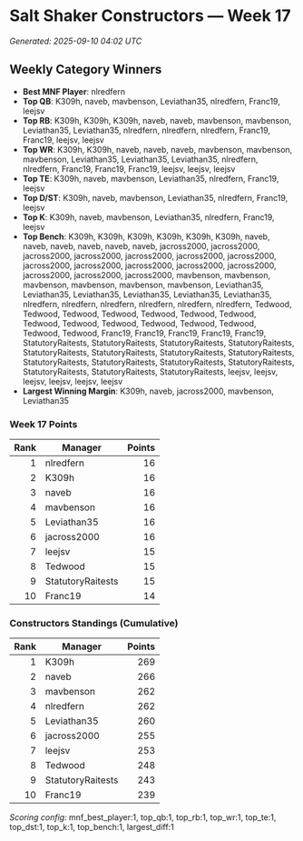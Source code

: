 # Salt Shaker Constructors — Week 17
_Generated: 2025-09-10 04:02 UTC_

## Weekly Category Winners
- **Best MNF Player**: nlredfern
- **Top QB**: K309h, naveb, mavbenson, Leviathan35, nlredfern, Franc19, leejsv
- **Top RB**: K309h, K309h, K309h, naveb, naveb, mavbenson, mavbenson, Leviathan35, Leviathan35, nlredfern, nlredfern, nlredfern, Franc19, Franc19, leejsv, leejsv
- **Top WR**: K309h, K309h, naveb, naveb, naveb, mavbenson, mavbenson, mavbenson, Leviathan35, Leviathan35, Leviathan35, nlredfern, nlredfern, Franc19, Franc19, Franc19, leejsv, leejsv, leejsv
- **Top TE**: K309h, naveb, mavbenson, Leviathan35, nlredfern, Franc19, leejsv
- **Top D/ST**: K309h, naveb, mavbenson, Leviathan35, nlredfern, Franc19, leejsv
- **Top K**: K309h, naveb, mavbenson, Leviathan35, nlredfern, Franc19, leejsv
- **Top Bench**: K309h, K309h, K309h, K309h, K309h, K309h, naveb, naveb, naveb, naveb, naveb, naveb, jacross2000, jacross2000, jacross2000, jacross2000, jacross2000, jacross2000, jacross2000, jacross2000, jacross2000, jacross2000, jacross2000, jacross2000, jacross2000, jacross2000, jacross2000, mavbenson, mavbenson, mavbenson, mavbenson, mavbenson, mavbenson, Leviathan35, Leviathan35, Leviathan35, Leviathan35, Leviathan35, Leviathan35, nlredfern, nlredfern, nlredfern, nlredfern, nlredfern, nlredfern, Tedwood, Tedwood, Tedwood, Tedwood, Tedwood, Tedwood, Tedwood, Tedwood, Tedwood, Tedwood, Tedwood, Tedwood, Tedwood, Tedwood, Tedwood, Franc19, Franc19, Franc19, Franc19, Franc19, StatutoryRaitests, StatutoryRaitests, StatutoryRaitests, StatutoryRaitests, StatutoryRaitests, StatutoryRaitests, StatutoryRaitests, StatutoryRaitests, StatutoryRaitests, StatutoryRaitests, StatutoryRaitests, StatutoryRaitests, StatutoryRaitests, StatutoryRaitests, StatutoryRaitests, leejsv, leejsv, leejsv, leejsv, leejsv, leejsv
- **Largest Winning Margin**: K309h, naveb, jacross2000, mavbenson, Leviathan35


### Week 17 Points

| Rank | Manager | Points |
|---:|---|---:|
| 1 | nlredfern | 16 |
| 2 | K309h | 16 |
| 3 | naveb | 16 |
| 4 | mavbenson | 16 |
| 5 | Leviathan35 | 16 |
| 6 | jacross2000 | 16 |
| 7 | leejsv | 15 |
| 8 | Tedwood | 15 |
| 9 | StatutoryRaitests | 15 |
| 10 | Franc19 | 14 |


### Constructors Standings (Cumulative)

| Rank | Manager | Points |
|---:|---|---:|
| 1 | K309h | 269 |
| 2 | naveb | 266 |
| 3 | mavbenson | 262 |
| 4 | nlredfern | 262 |
| 5 | Leviathan35 | 260 |
| 6 | jacross2000 | 255 |
| 7 | leejsv | 253 |
| 8 | Tedwood | 248 |
| 9 | StatutoryRaitests | 243 |
| 10 | Franc19 | 239 |

_Scoring config:_ mnf_best_player:1, top_qb:1, top_rb:1, top_wr:1, top_te:1, top_dst:1, top_k:1, top_bench:1, largest_diff:1
